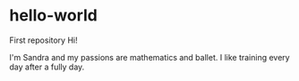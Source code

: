 # hello-world
First repository
Hi!

I'm Sandra and my passions are mathematics and ballet. 
I like training every day after a fully day.
